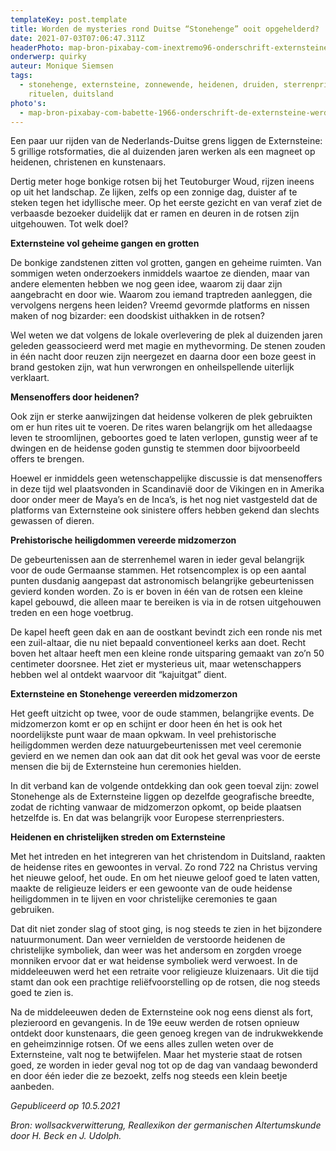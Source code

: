 ```yaml
---
templateKey: post.template
title: Worden de mysteries rond Duitse “Stonehenge” ooit opgehelderd?
date: 2021-07-03T07:06:47.311Z
headerPhoto: map-bron-pixabay-com-inextremo96-onderschrift-externsteine-zonsopgang-duitsland-image-img-externsteine-zonsopgang-duitsland-jpg
onderwerp: quirky
auteur: Monique Siemsen
tags:
  - stonehenge, externsteine, zonnewende, heidenen, druiden, sterrenpriesters,
    rituelen, duitsland
photo's:
  - map-bron-pixabay-com-babette-1966-onderschrift-de-externsteine-werden-net-als-stonehenge-gebruikt-voor-heidense-riten-maar-anders-dan-stonehenge-kent-de-rotspartij-mysterieuze-bruggetjes-en-altaars-image-img-externsteine-loopbrug-hoog
---
```



Een paar uur rijden van de Nederlands-Duitse grens liggen de Externsteine: 5 grillige rotsformaties, die al duizenden jaren werken als een magneet op heidenen, christenen en kunstenaars.

Dertig meter hoge bonkige rotsen bij het Teutoburger Woud, rijzen ineens op uit het landschap. Ze lijken, zelfs op een zonnige dag, duister af te steken tegen het idyllische meer. Op het eerste gezicht en van veraf ziet de verbaasde bezoeker duidelijk dat er ramen en deuren in de rotsen zijn uitgehouwen. Tot welk doel?



**Externsteine vol geheime gangen en grotten**

De bonkige zandstenen zitten vol grotten, gangen en geheime ruimten. Van sommigen weten onderzoekers inmiddels waartoe ze dienden, maar van andere elementen hebben we nog geen idee, waarom zij daar zijn aangebracht en door wie. Waarom zou iemand traptreden aanleggen, die vervolgens nergens heen leiden? Vreemd gevormde platforms en nissen maken of nog bizarder: een doodskist uithakken in de rotsen?

Wel weten we dat volgens de lokale overlevering de plek al duizenden jaren geleden geassocieerd werd met magie en mythevorming. De stenen zouden in één nacht door reuzen zijn neergezet en daarna door een boze geest in brand gestoken zijn, wat hun verwrongen en onheilspellende uiterlijk verklaart.



**Mensenoffers door heidenen?**

Ook zijn er sterke aanwijzingen dat heidense volkeren de plek gebruikten om er hun rites uit te voeren. De rites waren belangrijk om het alledaagse leven te stroomlijnen, geboortes goed te laten verlopen, gunstig weer af te dwingen en de heidense goden gunstig te stemmen door bijvoorbeeld offers te brengen. 

Hoewel er inmiddels geen wetenschappelijke discussie is dat mensenoffers in deze tijd wel plaatsvonden in Scandinavië door de Vikingen en in Amerika door onder meer de Maya’s en de Inca’s, is het nog niet vastgesteld dat de platforms van Externsteine ook sinistere offers hebben gekend dan slechts gewassen of dieren.



**Prehistorische heiligdommen vereerde midzomerzon**

De gebeurtenissen aan de sterrenhemel waren in ieder geval belangrijk voor de oude Germaanse stammen. Het rotsencomplex is op een aantal punten dusdanig aangepast dat astronomisch belangrijke gebeurtenissen gevierd konden worden. Zo is er boven in één van de rotsen een kleine kapel gebouwd, die alleen maar te bereiken is via in de rotsen uitgehouwen treden en een hoge voetbrug. 

De kapel heeft geen dak en aan de oostkant bevindt zich een ronde nis met een zuil-altaar, die nu niet bepaald conventioneel kerks aan doet. Recht boven het altaar heeft men een kleine ronde uitsparing gemaakt van zo’n 50 centimeter doorsnee. Het ziet er mysterieus uit, maar wetenschappers hebben wel al ontdekt waarvoor dit “kajuitgat” dient. 



**Externsteine en Stonehenge vereerden midzomerzon**

Het geeft uitzicht op twee, voor de oude stammen, belangrijke events. De midzomerzon komt er op en schijnt er door heen én het is ook het noordelijkste punt waar de maan opkwam. In veel prehistorische heiligdommen werden deze natuurgebeurtenissen met veel ceremonie gevierd en we nemen dan ook aan dat dit ook het geval was voor de eerste mensen die bij de Externsteine hun ceremonies hielden. 

In dit verband kan de volgende ontdekking dan ook geen toeval zijn: zowel Stonehenge als de Externsteine liggen op dezelfde geografische breedte, zodat de richting vanwaar de midzomerzon opkomt, op beide plaatsen hetzelfde is. En dat was belangrijk voor Europese sterrenpriesters.



**Heidenen en christelijken streden om Externsteine**

Met het intreden en het integreren van het christendom in Duitsland, raakten de heidense rites en gewoontes in verval. Zo rond 722 na Christus verving het nieuwe geloof, het oude. En om het nieuwe geloof goed te laten vatten, maakte de religieuze leiders er een gewoonte van de oude heidense heiligdommen in te lijven en voor christelijke ceremonies te gaan gebruiken. 

Dat dit niet zonder slag of stoot ging, is nog steeds te zien in het bijzondere natuurmonument. Dan weer vernielden de verstoorde heidenen de christelijke symboliek, dan weer was het andersom en zorgden vroege monniken ervoor dat er wat heidense symboliek werd verwoest. In de middeleeuwen werd het een retraite voor religieuze kluizenaars. Uit die tijd stamt dan ook een prachtige reliëfvoorstelling op de rotsen, die nog steeds goed te zien is. 

Na de middeleeuwen deden de Externsteine ook nog eens dienst als fort, plezieroord en gevangenis. In de 19e eeuw werden de rotsen opnieuw ontdekt door kunstenaars, die geen genoeg kregen van de indrukwekkende en geheimzinnige rotsen. Of we eens alles zullen weten over de Externsteine, valt nog te betwijfelen. Maar het mysterie staat de rotsen goed, ze worden in ieder geval nog tot op de dag van vandaag bewonderd en door één ieder die ze bezoekt, zelfs nog steeds een klein beetje aanbeden.



*Gepubliceerd op 10.5.2021*

*Bron: wollsackverwitterung, Reallexikon der germanischen Altertumskunde door H. Beck en J. Udolph.*